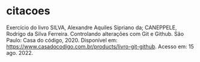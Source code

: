# citacoes
Exercício do livro SILVA, Alexandre Aquiles Sipriano da; CANEPPELE, Rodrigo da Silva Ferreira. Controlando alterações com Git e Github. São Paulo: Casa do código, 2020. Disponível em: https://www.casadocodigo.com.br/products/livro-git-github. Acesso em: 15 ago. 2022.
